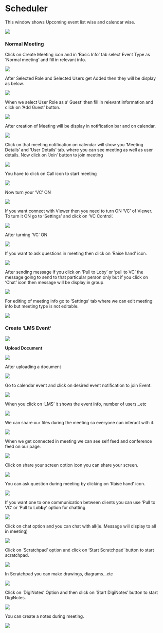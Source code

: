 # Scheduler

This window shows Upcoming event list wise and calendar wise.

![](../.gitbook/assets/image%20%2853%29.png)

###  **Normal Meeting**

Click on Create Meeting icon and in ‘Basic Info’ tab select Event Type as ‘Normal meeting’ and fill in relevant info.

![](../.gitbook/assets/image%20%2862%29.png)

After Selected Role and Selected Users get Added then they will be display as below.

![](../.gitbook/assets/image%20%2889%29.png)

When we select User Role as a’ Guest’ then fill in relevant information and click on ‘Add Guest’ button.

![](../.gitbook/assets/image%20%2852%29.png)

After creation of Meeting will be display in notification bar and on calendar.

![](../.gitbook/assets/image%20%2837%29.png)

Click on that meeting notification on calendar will show you ‘Meeting Details’ and ‘User Details’ tab. where you can see meeting as well as user details. Now click on ‘Join’ button to join meeting

![](../.gitbook/assets/image%20%2842%29.png)

You have to click on Call icon to start meeting

![](../.gitbook/assets/image%20%2849%29.png)

Now turn your ‘VC’ ON

![](../.gitbook/assets/image%20%2835%29.png)

If you want connect with Viewer then you need to turn ON ‘VC’ of Viewer. To turn it ON go to ‘Settings’ and click on ‘VC Control’.

![](../.gitbook/assets/image%20%2865%29.png)

After turning ‘VC’ ON

![](../.gitbook/assets/image%20%2836%29.png)

If you want to ask questions in meeting then click on ‘Raise hand’ icon.

![](../.gitbook/assets/image%20%2873%29.png)

After sending message if you click on ‘Pull to Loby’ or ‘pull to VC’ the message going to send to that particular person only but if you click on ‘Chat’ icon then message will be display in group.

![](../.gitbook/assets/image%20%2858%29.png)

For editing of meeting info go to ‘Settings’ tab where we can edit meeting info but meeting type is not editable.

![](../.gitbook/assets/image%20%2829%29.png)

###  **Create ‘LMS Event’**

![](../.gitbook/assets/image%20%2841%29.png)

 **Upload Document**

![](../.gitbook/assets/image%20%2870%29.png)

After uploading a document

![](../.gitbook/assets/image%20%2834%29.png)

Go to calendar event and click on desired event notification to join Event.

![](../.gitbook/assets/image%20%2824%29.png)

When you click on ‘LMS’ it shows the event info, number of users…etc

![](../.gitbook/assets/image%20%281%29.png)

We can share our files during the meeting so everyone can interact with it.

![](../.gitbook/assets/image%20%2891%29.png)

When we get connected in meeting we can see self feed and conference feed on our page.

![](../.gitbook/assets/image%20%2854%29.png)

Click on share your screen option icon you can share your screen.

![](../.gitbook/assets/image%20%2872%29.png)

You can ask question during meeting by clicking on ‘Raise hand’ icon.

![](../.gitbook/assets/image%20%2838%29.png)

If you want one to one communication between clients you can use ‘Pull to VC’ or ‘Pull to Lob**b**y’ option for chatting.

![](../.gitbook/assets/image%20%2887%29.png)

Click on chat option and you can chat with all\(ie. Message will display to all in meeting\)

![](../.gitbook/assets/image%20%2874%29.png)

Click on ‘Scratchpad’ option and click on ‘Start Scratchpad’ button to start scratchpad.

![](../.gitbook/assets/image%20%2825%29.png)

In Scratchpad you can make drawings, diagrams…etc

![](../.gitbook/assets/image%20%2823%29.png)

Click on ‘DigiNotes’ Option and then click on ‘Start DigiNotes’ button to start DigiNotes.

![](../.gitbook/assets/image%20%2831%29.png)

You can create a notes during meeting.

![](../.gitbook/assets/image%20%2881%29.png)



